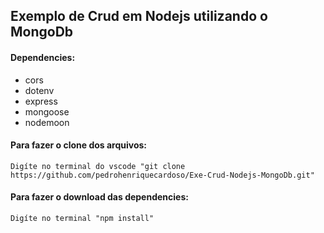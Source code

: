 ## Exemplo de Crud em Nodejs utilizando o MongoDb

#### Dependencies:

* cors
* dotenv
* express
* mongoose
* nodemoon

#### Para fazer o clone dos arquivos:

```
Digíte no terminal do vscode "git clone https://github.com/pedrohenriquecardoso/Exe-Crud-Nodejs-MongoDb.git"

```

#### Para fazer o download das dependencies:

```
Digíte no terminal "npm install"

```

